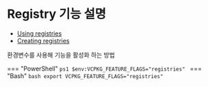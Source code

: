 # Registry 기능 설명

* [Using registries](https://learn.microsoft.com/en-us/vcpkg/consume/git-registries)
* [Creating registries](https://learn.microsoft.com/en-us/vcpkg/maintainers/registries)

환경변수를 사용해 기능을 활성화 하는 방법

=== "PowerShell"
    ```ps1
    $env:VCPKG_FEATURE_FLAGS="registries"
    ```
=== "Bash"
    ```bash
    export VCPKG_FEATURE_FLAGS="registries"
    ```
